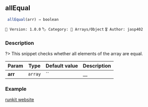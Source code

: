 ## allEqual 

```javascript
 allEqual(arr) ⇒ boolean 
``` 


`📢 Version: 1.0.0`  `🏷️ Category: 🧾 Arrays/Object` `🎖️ Author: jasp402` 

### Description 


?> This snippet checks whether all elements of the array are equal. 


| Param | Type | Default value | Description |
| --- | --- | --- | --- |
| **arr** | `array` | `` | __ | 



### Example 


[runkit website](@example ':include :type=iframe width=100% height=100%')


